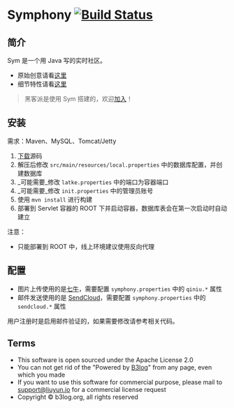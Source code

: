 # Symphony [![Build Status](https://img.shields.io/travis/b3log/symphony.svg?style=flat)](https://travis-ci.org/b3log/symphony)

## 简介

Sym 是一个用 Java 写的实时社区。

* 原始创意请看[这里](http://hacpai.com/b3log)
* 细节特性请看[这里](http://hacpai.com/article/1440573175609)

> 黑客派是使用 Sym 搭建的，欢迎[加入](http://hacpai.com/register?r=Vanessa)！

## 安装

需求：Maven、MySQL、Tomcat/Jetty

1. [下载](https://github.com/b3log/symphony/archive/master.zip)源码
2. 解压后修改 `src/main/resources/local.properties` 中的数据库配置，并创建数据库
3. _可能需要_修改 `latke.properties` 中的端口为容器端口
4. _可能需要_修改 `init.properties` 中的管理员账号
3. 使用 `mvn install` 进行构建
4. 部署到 Servlet 容器的 ROOT 下并启动容器，数据库表会在第一次启动时自动建立

注意：

* 只能部署到 ROOT 中，线上环境建议使用反向代理

## 配置

* 图片上传使用的是[七牛](http://www.qiniu.com)，需要配置 `symphony.properties` 中的 `qiniu.*` 属性
* 邮件发送使用的是 [SendCloud](http://sendcloud.sohu.com)，需要配置 `symphony.properties` 中的 `sendcloud.*` 属性

用户注册时是启用邮件验证的，如果需要修改请参考相关代码。

## Terms

* This software is open sourced under the Apache License 2.0
* You can not get rid of the "Powered by [B3log](http://b3log.org)" from any page, even which you made
* If you want to use this software for commercial purpose, please mail to support@liuyun.io for a commercial license request
* Copyright &copy; b3log.org, all rights reserved
